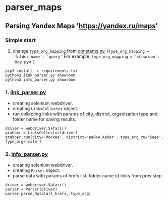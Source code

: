# parser_maps
## Parsing Yandex Maps 'https://yandex.ru/maps'
### Simple start
1. change ```type_org_mapping``` from [constants.py](https://github.com/artemsteshenko/parser_maps/blob/master/utils/constants.py), (```type_org_mapping = 'folder name': 'query'``` For example, ```type_org_mapping = 'showroom': 'Шоу-рум'```)


```
pip3 install -r requirements.txt
python3 link_parser.py showroom
python3 info_parser.py showroom
```


### 1. [link_parser.py](https://github.com/artemsteshenko/parser_maps/blob/master/link_parser.py)
- creating selenium webdriver. 
- creating ```LinksCollector``` object. 
- run collecting links with params of city, district, organization type and folder name for saving results. 
```
driver = webdriver.Safari()
grabber = LinksCollector(driver)
grabber.run(city='Москва', district='район Арбат', type_org_ru='Кафе', type_org='cafe')
```

### 2. [info_parser.py](https://github.com/artemsteshenko/parser_maps/blob/master/info_parser.py)
- creating selenium webdriver. 
- creating ```Parser``` object. 
- parse data with params of hrefs list, folder name of links from prev step
```
driver = webdriver.Safari()
parser = Parser(driver)
parser.parse_data(all_hrefs, type_org)
```
